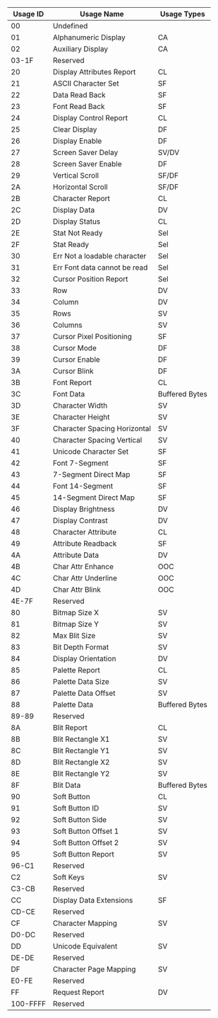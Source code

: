 | Usage ID | Usage Name                   | Usage Types    |
|----------|------------------------------|----------------|
| 00       | Undefined                    |                |
| 01       | Alphanumeric  Display        | CA             |
| 02       | Auxiliary  Display           | CA             |
| 03-1F    | Reserved                     |                |
| 20       | Display  Attributes  Report  | CL             |
| 21       | ASCII Character Set          | SF             |
| 22       | Data Read Back               | SF             |
| 23       | Font Read Back               | SF             |
| 24       | Display  Control  Report     | CL             |
| 25       | Clear Display                | DF             |
| 26       | Display Enable               | DF             |
| 27       | Screen Saver Delay           | SV/DV          |
| 28       | Screen Saver Enable          | DF             |
| 29       | Vertical Scroll              | SF/DF          |
| 2A       | Horizontal Scroll            | SF/DF          |
| 2B       | Character  Report            | CL             |
| 2C       | Display Data                 | DV             |
| 2D       | Display  Status              | CL             |
| 2E       | Stat Not Ready               | Sel            |
| 2F       | Stat Ready                   | Sel            |
| 30       | Err Not a loadable character | Sel            |
| 31       | Err Font data cannot be read | Sel            |
| 32       | Cursor Position Report       | Sel            |
| 33       | Row                          | DV             |
| 34       | Column                       | DV             |
| 35       | Rows                         | SV             |
| 36       | Columns                      | SV             |
| 37       | Cursor Pixel Positioning     | SF             |
| 38       | Cursor Mode                  | DF             |
| 39       | Cursor Enable                | DF             |
| 3A       | Cursor Blink                 | DF             |
| 3B       | Font  Report                 | CL             |
| 3C       | Font Data                    | Buffered Bytes |
| 3D       | Character Width              | SV             |
| 3E       | Character Height             | SV             |
| 3F       | Character Spacing Horizontal | SV             |
| 40       | Character Spacing Vertical   | SV             |
| 41       | Unicode Character Set        | SF             |
| 42       | Font 7-Segment               | SF             |
| 43       | 7-Segment Direct Map         | SF             |
| 44       | Font 14-Segment              | SF             |
| 45       | 14-Segment Direct Map        | SF             |
| 46       | Display Brightness           | DV             |
| 47       | Display Contrast             | DV             |
| 48       | Character  Attribute         | CL             |
| 49       | Attribute Readback           | SF             |
| 4A       | Attribute Data               | DV             |
| 4B       | Char Attr Enhance            | OOC            |
| 4C       | Char Attr Underline          | OOC            |
| 4D       | Char Attr Blink              | OOC            |
| 4E-7F    | Reserved                     |                |
| 80       | Bitmap Size X                | SV             |
| 81       | Bitmap Size Y                | SV             |
| 82       | Max Blit Size                | SV             |
| 83       | Bit Depth Format             | SV             |
| 84       | Display Orientation          | DV             |
| 85       | Palette  Report              | CL             |
| 86       | Palette Data Size            | SV             |
| 87       | Palette Data Offset          | SV             |
| 88       | Palette Data                 | Buffered Bytes |
| 89-89    | Reserved                     |                |
| 8A       | Blit  Report                 | CL             |
| 8B       | Blit Rectangle X1            | SV             |
| 8C       | Blit Rectangle Y1            | SV             |
| 8D       | Blit Rectangle X2            | SV             |
| 8E       | Blit Rectangle Y2            | SV             |
| 8F       | Blit Data                    | Buffered Bytes |
| 90       | Soft  Button                 | CL             |
| 91       | Soft Button ID               | SV             |
| 92       | Soft Button Side             | SV             |
| 93       | Soft Button Offset 1         | SV             |
| 94       | Soft Button Offset 2         | SV             |
| 95       | Soft Button Report           | SV             |
| 96-C1    | Reserved                     |                |
| C2       | Soft Keys                    | SV             |
| C3-CB    | Reserved                     |                |
| CC       | Display Data Extensions      | SF             |
| CD-CE    | Reserved                     |                |
| CF       | Character Mapping            | SV             |
| D0-DC    | Reserved                     |                |
| DD       | Unicode Equivalent           | SV             |
| DE-DE    | Reserved                     |                |
| DF       | Character Page Mapping       | SV             |
| E0-FE    | Reserved                     |                |
| FF       | Request Report               | DV             |
| 100-FFFF | Reserved                     |                |
